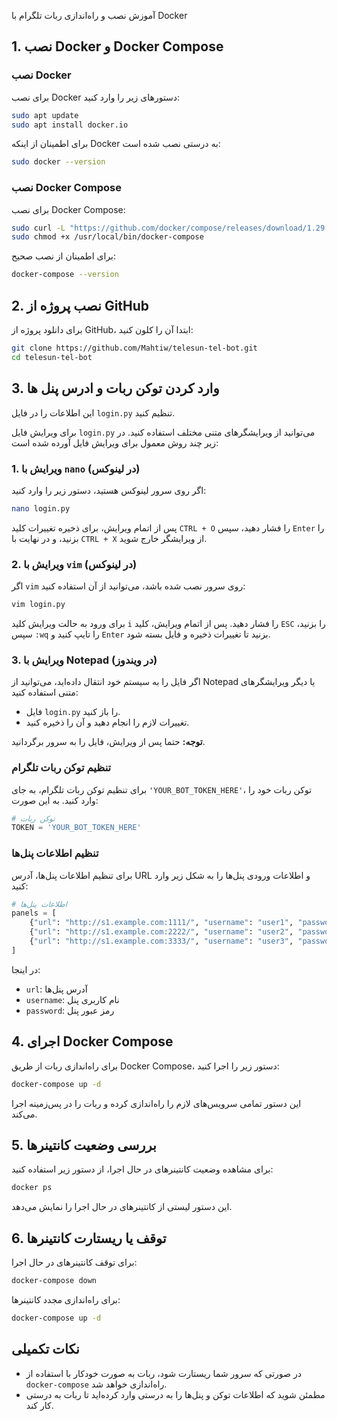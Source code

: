 

 آموزش نصب و راه‌اندازی ربات تلگرام با Docker

## 1. نصب Docker و Docker Compose

### نصب Docker
برای نصب Docker دستورهای زیر را وارد کنید:

```bash
sudo apt update
sudo apt install docker.io
```

برای اطمینان از اینکه Docker به درستی نصب شده است:

```bash
sudo docker --version
```

### نصب Docker Compose
برای نصب Docker Compose:

```bash
sudo curl -L "https://github.com/docker/compose/releases/download/1.29.2/docker-compose-$(uname -s)-$(uname -m)" -o /usr/local/bin/docker-compose
sudo chmod +x /usr/local/bin/docker-compose
```

برای اطمینان از نصب صحیح:

```bash
docker-compose --version
```

## 2. نصب پروژه از GitHub

برای دانلود پروژه از GitHub، ابتدا آن را کلون کنید:

```bash
git clone https://github.com/Mahtiw/telesun-tel-bot.git
cd telesun-tel-bot
```

## 3. وارد کردن توکن ربات و ادرس پنل ها
این اطلاعات را در فایل `login.py` تنظیم کنید.

برای ویرایش فایل `login.py` می‌توانید از ویرایشگرهای متنی مختلف استفاده کنید. در زیر چند روش معمول برای ویرایش فایل آورده شده است:

### 1. ویرایش با `nano` (در لینوکس)

اگر روی سرور لینوکس هستید، دستور زیر را وارد کنید:

```bash
nano login.py
```

پس از اتمام ویرایش، برای ذخیره تغییرات کلید `CTRL + O` را فشار دهید، سپس `Enter` را بزنید، و در نهایت با `CTRL + X` از ویرایشگر خارج شوید.

### 2. ویرایش با `vim` (در لینوکس)

اگر `vim` روی سرور نصب شده باشد، می‌توانید از آن استفاده کنید:

```bash
vim login.py
```

برای ورود به حالت ویرایش کلید `i` را فشار دهید. پس از اتمام ویرایش، کلید `ESC` را بزنید، سپس `:wq` را تایپ کنید و `Enter` بزنید تا تغییرات ذخیره و فایل بسته شود.

### 3. ویرایش با Notepad (در ویندوز)

اگر فایل را به سیستم خود انتقال داده‌اید، می‌توانید از Notepad یا دیگر ویرایشگرهای متنی استفاده کنید:

- فایل `login.py` را باز کنید.
- تغییرات لازم را انجام دهید و آن را ذخیره کنید.

**توجه:** حتما پس از ویرایش، فایل را به سرور برگردانید.

### تنظیم توکن ربات تلگرام

برای تنظیم توکن ربات تلگرام، به جای `'YOUR_BOT_TOKEN_HERE'`، توکن  ربات خود را وارد کنید. به این صورت:

```python
# توکن ربات
TOKEN = 'YOUR_BOT_TOKEN_HERE'
```

### تنظیم اطلاعات پنل‌ها

برای تنظیم اطلاعات پنل‌ها، آدرس URL و اطلاعات ورودی پنل‌ها را به شکل زیر وارد کنید:

```python
# اطلاعات پنل‌ها
panels = [
    {"url": "http://s1.example.com:1111/", "username": "user1", "password": "admin1"},
    {"url": "http://s1.example.com:2222/", "username": "user2", "password": "admin2"},
    {"url": "http://s1.example.com:3333/", "username": "user3", "password": "admin3"},
]
```

در اینجا:
- `url`: آدرس پنل‌ها
- `username`: نام کاربری پنل
- `password`: رمز عبور پنل


## 4. اجرای Docker Compose

برای راه‌اندازی ربات از طریق Docker Compose، دستور زیر را اجرا کنید:

```bash
docker-compose up -d
```

این دستور تمامی سرویس‌های لازم را راه‌اندازی کرده و ربات را در پس‌زمینه اجرا می‌کند.

## 5. بررسی وضعیت کانتینرها

برای مشاهده وضعیت کانتینرهای در حال اجرا، از دستور زیر استفاده کنید:

```bash
docker ps
```

این دستور لیستی از کانتینرهای در حال اجرا را نمایش می‌دهد.

## 6. توقف یا ریستارت کانتینرها

برای توقف کانتینرهای در حال اجرا:

```bash
docker-compose down
```

برای راه‌اندازی مجدد کانتینرها:

```bash
docker-compose up -d
```

## نکات تکمیلی

- در صورتی که سرور شما ریستارت شود، ربات به صورت خودکار با استفاده از `docker-compose` راه‌اندازی خواهد شد.
- مطمئن شوید که اطلاعات توکن و پنل‌ها را به درستی وارد کرده‌اید تا ربات به درستی کار کند.
